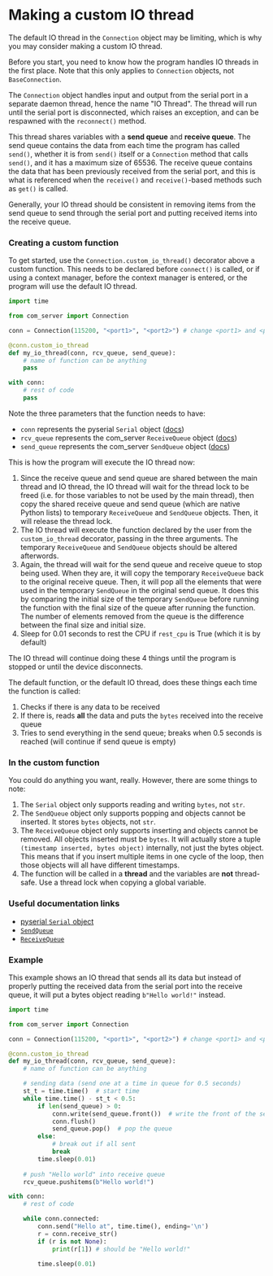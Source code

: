 # Making a custom IO thread

The default IO thread in the `Connection` object may be limiting, which is why you may consider making a custom IO thread.

Before you start, you need to know how the program handles IO threads in the first place. Note that this only applies to `Connection` objects, not `BaseConnection`. 

The `Connection` object handles input and output from the serial port in a separate daemon thread, hence the name "IO Thread". The thread will run until the serial port is disconnected, which raises an exception, and can be respawned with the `reconnect()` method. 

This thread shares variables with a **send queue** and **receive queue**. The send queue contains the data from each time the program has called `send()`, whether it is from `send()` itself or a `Connection` method that calls `send()`, and it has a maximum size of 65536. The receive queue contains the data that has been previously received from the serial port, and this is what is referenced when the `receive()` and `receive()`-based methods such as `get()` is called. 

Generally, your IO thread should be consistent in removing items from the send queue to send through the serial port and putting received items into the receive queue.

### Creating a custom function

To get started, use the `Connection.custom_io_thread()` decorator above a custom function. This needs to be declared before `connect()` is called, or if using a context manager, before the context manager is entered, or the program will use the default IO thread.

```py
import time

from com_server import Connection

conn = Connection(115200, "<port1>", "<port2>") # change <port1> and <port2>; feel free to add extra arguments

@conn.custom_io_thread
def my_io_thread(conn, rcv_queue, send_queue):
    # name of function can be anything
    pass

with conn:
    # rest of code
    pass
```

Note the three parameters that the function needs to have:

- `conn` represents the pyserial `Serial` object ([docs](https://pyserial.readthedocs.io/en/latest/pyserial_api.html#serial.Serial))
- `rcv_queue` represents the com_server `ReceiveQueue` object ([docs](/guide/library-api/#com_serversendqueue))
- `send_queue` represents the com_server `SendQueue` object ([docs](/guide/library-api/#com_serverreceivequeue))

This is how the program will execute the IO thread now:

1. Since the receive queue and send queue are shared between the main thread and IO thread, the IO thread will wait for the thread lock to be freed (i.e. for those variables to not be used by the main thread), then copy the shared receive queue and send queue (which are native Python lists) to temporary `ReceiveQueue` and `SendQueue` objects. Then, it will release the thread lock.
2. The IO thread will execute the function declared by the user from the `custom_io_thread` decorator, passing in the three arguments. The temporary `ReceiveQueue` and `SendQueue` objects should be altered afterwords.
3. Again, the thread will wait for the send queue and receive queue to stop being used. When they are, it will copy the temporary `ReceiveQueue` back to the original receive queue. Then, it will pop all the elements that were used in the temporary `SendQueue` in the original send queue. It does this by comparing the initial size of the temporary `SendQueue` before running the function with the final size of the queue after running the function. The number of elements removed from the queue is the difference between the final size and initial size.
4. Sleep for 0.01 seconds to rest the CPU if `rest_cpu` is True (which it is by default)

The IO thread will continue doing these 4 things until the program is stopped or until the device disconnects.

The default function, or the default IO thread, does these things each time the function is called:

1. Checks if there is any data to be received
2. If there is, reads **all** the data and puts the `bytes` received into the receive queue
3. Tries to send everything in the send queue; breaks when 0.5 seconds is reached (will continue if send queue is empty)

### In the custom function

You could do anything you want, really. However, there are some things to note:

1. The `Serial` object only supports reading and writing `bytes`, not `str`.
2. The `SendQueue` object only supports popping and objects cannot be inserted. It stores `bytes` objects, not `str`.
3. The `ReceiveQueue` object only supports inserting and objects cannot be removed. All objects inserted must be `bytes`. It will actually store a tuple `(timestamp inserted, bytes object)` internally, not just the bytes object. This means that if you insert multiple items in one cycle of the loop, then those objects will all have different timestamps.
4. The function will be called in a **thread** and the variables are **not** thread-safe. Use a thread lock when copying a global variable.

### Useful documentation links

- [pyserial `Serial` object](https://pyserial.readthedocs.io/en/latest/pyserial_api.html#serial.Serial)
- [`SendQueue`](/guide/library-api/#com_serversendqueue)
- [`ReceiveQueue`](/guide/library-api/#com_serverreceivequeue)

### Example

This example shows an IO thread that sends all its data but instead of properly putting the received data from the serial port into the receive queue, it will put a bytes object reading `b"Hello world!"` instead.

```py
import time

from com_server import Connection

conn = Connection(115200, "<port1>", "<port2>") # change <port1> and <port2>; feel free to add extra arguments

@conn.custom_io_thread
def my_io_thread(conn, rcv_queue, send_queue):
    # name of function can be anything

    # sending data (send one at a time in queue for 0.5 seconds)
    st_t = time.time()  # start time
    while time.time() - st_t < 0.5:
        if len(send_queue) > 0:
            conn.write(send_queue.front())  # write the front of the send queue
            conn.flush()
            send_queue.pop()  # pop the queue
        else:
            # break out if all sent
            break
        time.sleep(0.01)
    
    # push "Hello world" into receive queue
    rcv_queue.pushitems(b"Hello world!")

with conn:
    # rest of code

    while conn.connected:
        conn.send("Hello at", time.time(), ending='\n')
        r = conn.receive_str()
        if (r is not None):
            print(r[1]) # should be "Hello world!"
        
        time.sleep(0.01)
```